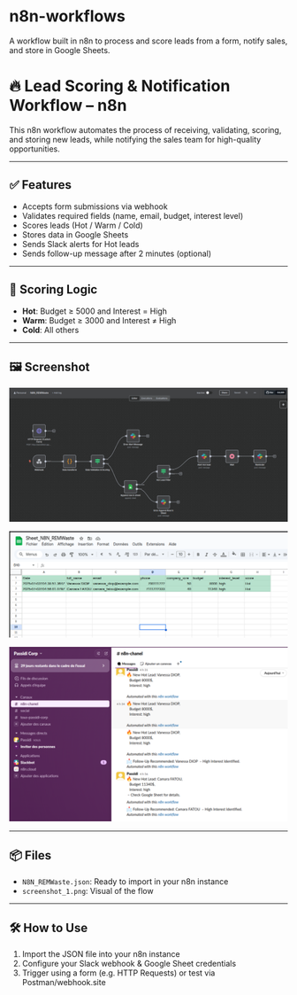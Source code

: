 # n8n-workflows
A workflow built in n8n to process and score leads from a form, notify sales, and store in Google Sheets.

# 🔥 Lead Scoring & Notification Workflow – n8n

This n8n workflow automates the process of receiving, validating, scoring, and storing new leads, while notifying the sales team for high-quality opportunities.

---

## ✅ Features

- Accepts form submissions via webhook
- Validates required fields (name, email, budget, interest level)
- Scores leads (Hot / Warm / Cold)
- Stores data in Google Sheets
- Sends Slack alerts for Hot leads
- Sends follow-up message after 2 minutes (optional)

---

## 🧠 Scoring Logic

- **Hot**: Budget ≥ 5000 and Interest = High  
- **Warm**: Budget ≥ 3000 and Interest ≠ High  
- **Cold**: All others

---

## 🖼️ Screenshot

![Workflow Diagram](screenshot_1.png)

![Data on Google Sheet](Screenshoot_GoogleSheet.png)

![ALert on Slack](Screenshot_Slack.png)

---

## 📦 Files

- `N8N_REMWaste.json`: Ready to import in your n8n instance
- `screenshot_1.png`: Visual of the flow

---

## 🛠️ How to Use

1. Import the JSON file into your n8n instance
2. Configure your Slack webhook & Google Sheet credentials
3. Trigger using a form (e.g. HTTP Requests) or test via Postman/webhook.site
